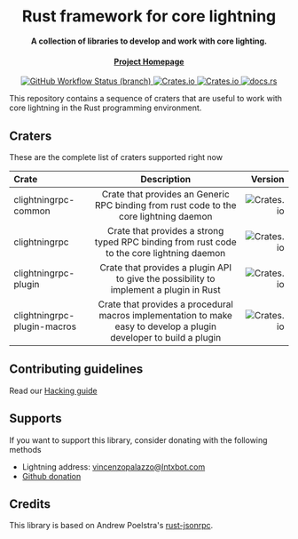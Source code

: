 <div align="center">
  <h1>Rust framework for core lightning</h1>

  <p>
    <strong>A collection of libraries to develop and work with core lighting.</strong>
  </p>

  <h4>
    <a href="https://github.com/laanwj/rust-clightning-rpc">Project Homepage</a>
  </h4>
 
  <a href="https://github.com/laanwj/rust-clightning-rpc/actions">
    <img alt="GitHub Workflow Status (branch)" src="https://img.shields.io/github/workflow/status/laanwj/rust-clightning-rpc/Integration%20testing/master?style=flat-square"/>
  </a>
  
  <a href="https://crates.io/clightningrpc">
    <img alt="Crates.io" src="https://img.shields.io/crates/v/clightningrpc?style=flat-square"/>
  </a>
  
  <a href="https://crates.io/clightningrpc">
    <img alt="Crates.io" src="https://img.shields.io/crates/d/clightningrpc?style=flat-square"/>
  </a>
  
  <a href="https://docs.rs/clightningrpc">
    <img alt="docs.rs" src="https://img.shields.io/docsrs/clightningrpc?style=flat-square"/>
  </a>

</div>

This repository contains a sequence of craters that are useful to work with core lightning in the Rust programming environment.

## Craters

These are the complete list of craters supported right now

| Crate     | Description |  Version |
|:----------|:-----------:|--:|
| clightningrpc-common          |    Crate that provides an Generic RPC binding from rust code to the core lightning daemon    | ![Crates.io](https://img.shields.io/crates/v/clightningrpc-common?style=flat-square)  |
| clightningrpc |    Crate that provides a strong typed RPC binding from rust code to the core lightning daemon     | ![Crates.io](https://img.shields.io/crates/v/clightningrpc?style=flat-square) |
| clightningrpc-plugin |    Crate that provides a plugin API to give the possibility to implement a plugin in Rust     | ![Crates.io](https://img.shields.io/crates/v/clightningrpc-plugin?style=flat-square) |
| clightningrpc-plugin-macros |    Crate that provides a procedural macros implementation to make easy to develop a plugin developer to build a plugin     | ![Crates.io](https://img.shields.io/crates/v/clightningrpc-plugin_macros?style=flat-square) |

## Contributing guidelines

Read our [Hacking guide](/docs/MAINTAINERS.md)

## Supports

If you want to support this library, consider donating with the following methods

- Lightning address: vincenzopalazzo@lntxbot.com
- [Github donation](https://github.com/sponsors/vincenzopalazzo)

## Credits

This library is based on Andrew Poelstra's [rust-jsonrpc](https://github.com/apoelstra/rust-jsonrpc).
